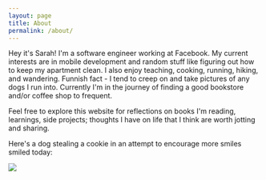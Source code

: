 ```yaml
---
layout: page
title: About
permalink: /about/
---
```


Hey it's Sarah! I'm a software engineer working at Facebook. My current interests are in mobile development and random stuff like figuring out how to keep my apartment clean. I also enjoy teaching, cooking, running, hiking, and wandering. Funnish fact - I tend to creep on and take pictures of any dogs I run into. Currently I'm in the journey of finding a good bookstore and/or coffee shop to frequent.

Feel free to explore this website for reflections on books I'm reading, learnings, side projects; thoughts I have on life that I think are worth jotting and sharing.

Here's a dog stealing a cookie in an attempt to encourage more smiles smiled today:

![]({{site.baseurl}}/assets/img/pug.jpg)
